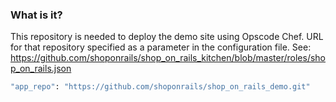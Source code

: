 ### What is it?
This repository is needed to deploy the demo site using Opscode Chef. URL for that repository specified as a parameter in the configuration file.
See: https://github.com/shoponrails/shop_on_rails_kitchen/blob/master/roles/shop_on_rails.json

```bash
"app_repo": "https://github.com/shoponrails/shop_on_rails_demo.git"
```

